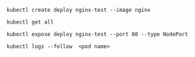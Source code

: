 ```
kubectl create deploy nginx-test --image nginx

```
```
kubectl get all
```
```
kubectl expose deploy nginx-test --port 80 --type NodePort
```


```
kubectl logs --follow  <pod name>
```